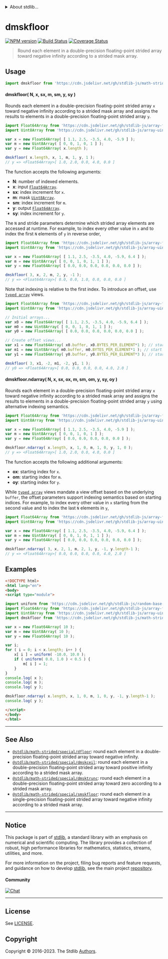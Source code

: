 <!--

@license Apache-2.0

Copyright (c) 2021 The Stdlib Authors.

Licensed under the Apache License, Version 2.0 (the "License");
you may not use this file except in compliance with the License.
You may obtain a copy of the License at

   http://www.apache.org/licenses/LICENSE-2.0

Unless required by applicable law or agreed to in writing, software
distributed under the License is distributed on an "AS IS" BASIS,
WITHOUT WARRANTIES OR CONDITIONS OF ANY KIND, either express or implied.
See the License for the specific language governing permissions and
limitations under the License.

-->


<details>
  <summary>
    About stdlib...
  </summary>
  <p>We believe in a future in which the web is a preferred environment for numerical computation. To help realize this future, we've built stdlib. stdlib is a standard library, with an emphasis on numerical and scientific computation, written in JavaScript (and C) for execution in browsers and in Node.js.</p>
  <p>The library is fully decomposable, being architected in such a way that you can swap out and mix and match APIs and functionality to cater to your exact preferences and use cases.</p>
  <p>When you use stdlib, you can be absolutely certain that you are using the most thorough, rigorous, well-written, studied, documented, tested, measured, and high-quality code out there.</p>
  <p>To join us in bringing numerical computing to the web, get started by checking us out on <a href="https://github.com/stdlib-js/stdlib">GitHub</a>, and please consider <a href="https://opencollective.com/stdlib">financially supporting stdlib</a>. We greatly appreciate your continued support!</p>
</details>

# dmskfloor

[![NPM version][npm-image]][npm-url] [![Build Status][test-image]][test-url] [![Coverage Status][coverage-image]][coverage-url] <!-- [![dependencies][dependencies-image]][dependencies-url] -->

> Round each element in a double-precision floating-point strided array toward negative infinity according to a strided mask array.

<section class="intro">

</section>

<!-- /.intro -->



<section class="usage">

## Usage

```javascript
import dmskfloor from 'https://cdn.jsdelivr.net/gh/stdlib-js/math-strided-special-dmskfloor@esm/index.mjs';
```

#### dmskfloor( N, x, sx, m, sm, y, sy )

Rounds each element in a double-precision floating-point strided array `x` toward negative infinity according to a strided mask array and assigns the results to elements in a double-precision floating-point strided array `y`.

```javascript
import Float64Array from 'https://cdn.jsdelivr.net/gh/stdlib-js/array-float64@esm/index.mjs';
import Uint8Array from 'https://cdn.jsdelivr.net/gh/stdlib-js/array-uint8@esm/index.mjs';

var x = new Float64Array( [ 1.1, 2.5, -3.5, 4.0, -5.9 ] );
var m = new Uint8Array( [ 0, 0, 1, 0, 1 ] );
var y = new Float64Array( x.length );

dmskfloor( x.length, x, 1, m, 1, y, 1 );
// y => <Float64Array>[ 1.0, 2.0, 0.0, 4.0, 0.0 ]
```

The function accepts the following arguments:

-   **N**: number of indexed elements.
-   **x**: input [`Float64Array`][@stdlib/array/float64].
-   **sx**: index increment for `x`.
-   **m**: mask [`Uint8Array`][@stdlib/array/uint8].
-   **sm**: index increment for `m`.
-   **y**: output [`Float64Array`][@stdlib/array/float64].
-   **sy**: index increment for `y`.

The `N` and stride parameters determine which strided array elements are accessed at runtime. For example, to index every other value in `x` and to index the first `N` elements of `y` in reverse order,

```javascript
import Float64Array from 'https://cdn.jsdelivr.net/gh/stdlib-js/array-float64@esm/index.mjs';
import Uint8Array from 'https://cdn.jsdelivr.net/gh/stdlib-js/array-uint8@esm/index.mjs';

var x = new Float64Array( [ 1.1, 2.5, -3.5, 4.0, -5.9, 6.4 ] );
var m = new Uint8Array( [ 0, 0, 1, 0, 1, 1 ] );
var y = new Float64Array( [ 0.0, 0.0, 0.0, 0.0, 0.0, 0.0 ] );

dmskfloor( 3, x, 2, m, 2, y, -1 );
// y => <Float64Array>[ 0.0, 0.0, 1.0, 0.0, 0.0, 0.0 ]
```

Note that indexing is relative to the first index. To introduce an offset, use [`typed array`][@stdlib/array/float64] views.

```javascript
import Float64Array from 'https://cdn.jsdelivr.net/gh/stdlib-js/array-float64@esm/index.mjs';
import Uint8Array from 'https://cdn.jsdelivr.net/gh/stdlib-js/array-uint8@esm/index.mjs';

// Initial arrays...
var x0 = new Float64Array( [ 1.1, 2.5, -3.5, 4.0, -5.9, 6.4 ] );
var m0 = new Uint8Array( [ 0, 0, 1, 0, 1, 1 ] );
var y0 = new Float64Array( [ 0.0, 0.0, 0.0, 0.0, 0.0, 0.0 ] );

// Create offset views...
var x1 = new Float64Array( x0.buffer, x0.BYTES_PER_ELEMENT*1 ); // start at 2nd element
var m1 = new Uint8Array( m0.buffer, m0.BYTES_PER_ELEMENT*1 ); // start at 2nd element
var y1 = new Float64Array( y0.buffer, y0.BYTES_PER_ELEMENT*3 ); // start at 4th element

dmskfloor( 3, x1, -2, m1, -2, y1, 1 );
// y0 => <Float64Array>[ 0.0, 0.0, 0.0, 0.0, 4.0, 2.0 ]
```

#### dmskfloor.ndarray( N, x, sx, ox, m, sm, om, y, sy, oy )

Rounds each element in a double-precision floating-point strided array `x` toward negative infinity according to a strided mask array and assigns the results to elements in a double-precision floating-point strided array `y` using alternative indexing semantics.

```javascript
import Float64Array from 'https://cdn.jsdelivr.net/gh/stdlib-js/array-float64@esm/index.mjs';
import Uint8Array from 'https://cdn.jsdelivr.net/gh/stdlib-js/array-uint8@esm/index.mjs';

var x = new Float64Array( [ 1.1, 2.5, -3.5, 4.0, -5.9 ] );
var m = new Uint8Array( [ 0, 0, 1, 0, 1 ] );
var y = new Float64Array( [ 0.0, 0.0, 0.0, 0.0, 0.0 ] );

dmskfloor.ndarray( x.length, x, 1, 0, m, 1, 0, y, 1, 0 );
// y => <Float64Array>[ 1.0, 2.0, 0.0, 4.0, 0.0 ]
```

The function accepts the following additional arguments:

-   **ox**: starting index for `x`.
-   **om**: starting index for `m`.
-   **oy**: starting index for `y`.

While [`typed array`][@stdlib/array/float64] views mandate a view offset based on the underlying `buffer`, the offset parameters support indexing semantics based on starting indices. For example, to index every other value in `x` starting from the second value and to index the last `N` elements in `y`,

```javascript
import Float64Array from 'https://cdn.jsdelivr.net/gh/stdlib-js/array-float64@esm/index.mjs';
import Uint8Array from 'https://cdn.jsdelivr.net/gh/stdlib-js/array-uint8@esm/index.mjs';

var x = new Float64Array( [ 1.1, 2.5, -3.5, 4.0, -5.9, 6.4 ] );
var m = new Uint8Array( [ 0, 0, 1, 0, 1, 1 ] );
var y = new Float64Array( [ 0.0, 0.0, 0.0, 0.0, 0.0, 0.0 ] );

dmskfloor.ndarray( 3, x, 2, 1, m, 2, 1, y, -1, y.length-1 );
// y => <Float64Array>[ 0.0, 0.0, 0.0, 0.0, 4.0, 2.0 ]
```

</section>

<!-- /.usage -->

<section class="notes">

</section>

<!-- /.notes -->

<section class="examples">

## Examples

<!-- eslint no-undef: "error" -->

```html
<!DOCTYPE html>
<html lang="en">
<body>
<script type="module">

import uniform from 'https://cdn.jsdelivr.net/gh/stdlib-js/random-base-uniform@esm/index.mjs';
import Float64Array from 'https://cdn.jsdelivr.net/gh/stdlib-js/array-float64@esm/index.mjs';
import Uint8Array from 'https://cdn.jsdelivr.net/gh/stdlib-js/array-uint8@esm/index.mjs';
import dmskfloor from 'https://cdn.jsdelivr.net/gh/stdlib-js/math-strided-special-dmskfloor@esm/index.mjs';

var x = new Float64Array( 10 );
var m = new Uint8Array( 10 );
var y = new Float64Array( 10 );

var i;
for ( i = 0; i < x.length; i++ ) {
    x[ i ] = uniform( -10.0, 10.0 );
    if ( uniform( 0.0, 1.0 ) < 0.5 ) {
        m[ i ] = 1;
    }
}
console.log( x );
console.log( m );
console.log( y );

dmskfloor.ndarray( x.length, x, 1, 0, m, 1, 0, y, -1, y.length-1 );
console.log( y );

</script>
</body>
</html>
```

</section>

<!-- /.examples -->

<!-- C interface documentation. -->



<!-- Section for related `stdlib` packages. Do not manually edit this section, as it is automatically populated. -->

<section class="related">

* * *

## See Also

-   <span class="package-name">[`@stdlib/math-strided/special/dfloor`][@stdlib/math/strided/special/dfloor]</span><span class="delimiter">: </span><span class="description">round each element in a double-precision floating-point strided array toward negative infinity.</span>
-   <span class="package-name">[`@stdlib/math-strided/special/dmskceil`][@stdlib/math/strided/special/dmskceil]</span><span class="delimiter">: </span><span class="description">round each element in a double-precision floating-point strided array toward positive infinity according to a strided mask array.</span>
-   <span class="package-name">[`@stdlib/math-strided/special/dmsktrunc`][@stdlib/math/strided/special/dmsktrunc]</span><span class="delimiter">: </span><span class="description">round each element in a double-precision floating-point strided array toward zero according to a strided mask array.</span>
-   <span class="package-name">[`@stdlib/math-strided/special/smskfloor`][@stdlib/math/strided/special/smskfloor]</span><span class="delimiter">: </span><span class="description">round each element in a single-precision floating-point strided array toward negative infinity according to a strided mask array.</span>

</section>

<!-- /.related -->

<!-- Section for all links. Make sure to keep an empty line after the `section` element and another before the `/section` close. -->


<section class="main-repo" >

* * *

## Notice

This package is part of [stdlib][stdlib], a standard library with an emphasis on numerical and scientific computing. The library provides a collection of robust, high performance libraries for mathematics, statistics, streams, utilities, and more.

For more information on the project, filing bug reports and feature requests, and guidance on how to develop [stdlib][stdlib], see the main project [repository][stdlib].

#### Community

[![Chat][chat-image]][chat-url]

---

## License

See [LICENSE][stdlib-license].


## Copyright

Copyright &copy; 2016-2023. The Stdlib [Authors][stdlib-authors].

</section>

<!-- /.stdlib -->

<!-- Section for all links. Make sure to keep an empty line after the `section` element and another before the `/section` close. -->

<section class="links">

[npm-image]: http://img.shields.io/npm/v/@stdlib/math-strided-special-dmskfloor.svg
[npm-url]: https://npmjs.org/package/@stdlib/math-strided-special-dmskfloor

[test-image]: https://github.com/stdlib-js/math-strided-special-dmskfloor/actions/workflows/test.yml/badge.svg?branch=v0.1.0
[test-url]: https://github.com/stdlib-js/math-strided-special-dmskfloor/actions/workflows/test.yml?query=branch:v0.1.0

[coverage-image]: https://img.shields.io/codecov/c/github/stdlib-js/math-strided-special-dmskfloor/main.svg
[coverage-url]: https://codecov.io/github/stdlib-js/math-strided-special-dmskfloor?branch=main

<!--

[dependencies-image]: https://img.shields.io/david/stdlib-js/math-strided-special-dmskfloor.svg
[dependencies-url]: https://david-dm.org/stdlib-js/math-strided-special-dmskfloor/main

-->

[chat-image]: https://img.shields.io/gitter/room/stdlib-js/stdlib.svg
[chat-url]: https://app.gitter.im/#/room/#stdlib-js_stdlib:gitter.im

[stdlib]: https://github.com/stdlib-js/stdlib

[stdlib-authors]: https://github.com/stdlib-js/stdlib/graphs/contributors

[umd]: https://github.com/umdjs/umd
[es-module]: https://developer.mozilla.org/en-US/docs/Web/JavaScript/Guide/Modules

[deno-url]: https://github.com/stdlib-js/math-strided-special-dmskfloor/tree/deno
[umd-url]: https://github.com/stdlib-js/math-strided-special-dmskfloor/tree/umd
[esm-url]: https://github.com/stdlib-js/math-strided-special-dmskfloor/tree/esm
[branches-url]: https://github.com/stdlib-js/math-strided-special-dmskfloor/blob/main/branches.md

[stdlib-license]: https://raw.githubusercontent.com/stdlib-js/math-strided-special-dmskfloor/main/LICENSE

[@stdlib/array/float64]: https://github.com/stdlib-js/array-float64/tree/esm

[@stdlib/array/uint8]: https://github.com/stdlib-js/array-uint8/tree/esm

<!-- <related-links> -->

[@stdlib/math/strided/special/dfloor]: https://github.com/stdlib-js/math-strided-special-dfloor/tree/esm

[@stdlib/math/strided/special/dmskceil]: https://github.com/stdlib-js/math-strided-special-dmskceil/tree/esm

[@stdlib/math/strided/special/dmsktrunc]: https://github.com/stdlib-js/math-strided-special-dmsktrunc/tree/esm

[@stdlib/math/strided/special/smskfloor]: https://github.com/stdlib-js/math-strided-special-smskfloor/tree/esm

<!-- </related-links> -->

</section>

<!-- /.links -->
